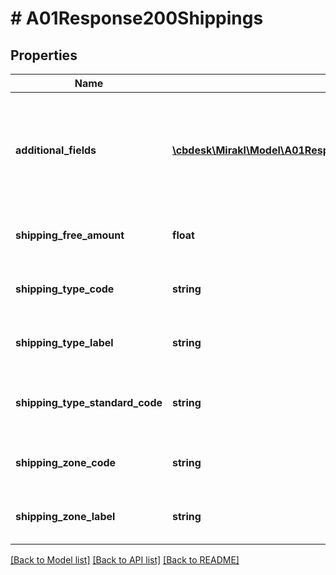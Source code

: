 # # A01Response200Shippings

## Properties

Name | Type | Description | Notes
------------ | ------------- | ------------- | -------------
**additional_fields** | [**\cbdesk\Mirakl\Model\A01Response200ShippingsAdditionalFields[]**](A01Response200ShippingsAdditionalFields.md) | List of custom shipping fields for this shipping zone and shipping method | [optional]
**shipping_free_amount** | **float** | Minimal amount for free shipping | [optional]
**shipping_type_code** | **string** | The code of the shipping type | [optional]
**shipping_type_label** | **string** | The label of the shipping type | [optional]
**shipping_type_standard_code** | **string** | The code of the standard shipping type | [optional]
**shipping_zone_code** | **string** | The code of the shipping zone | [optional]
**shipping_zone_label** | **string** | The label of the shipping zone | [optional]

[[Back to Model list]](../../README.md#models) [[Back to API list]](../../README.md#endpoints) [[Back to README]](../../README.md)
